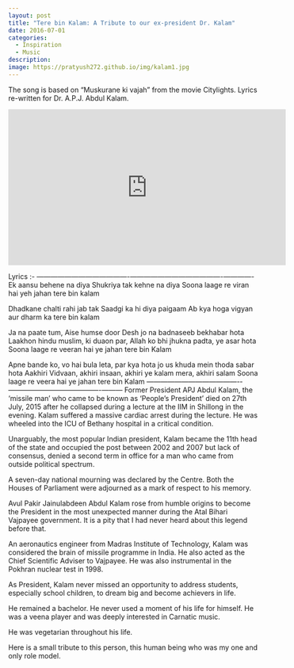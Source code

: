 ```yaml
---
layout: post
title: "Tere bin Kalam: A Tribute to our ex-president Dr. Kalam"
date: 2016-07-01
categories:
  - Inspiration
  - Music
description: 
image: https://pratyush272.github.io/img/kalam1.jpg
---
```


The song is based on “Muskurane ki vajah” from the movie Citylights. Lyrics re-written for Dr. A.P.J. Abdul Kalam.

<iframe width="560" height="315" src="https://www.youtube.com/embed/P9ljhLK9suM" frameborder="0" allowfullscreen></iframe>

Lyrics :-
—————————————-­—————————————-­————-
Ek aansu behene na diya
Shukriya tak kehne na diya
Soona laage re viran hai yeh jahan tere bin kalam

Dhadkane chalti rahi jab tak
Saadgi ka hi diya paigaam
Ab kya hoga vigyan aur dharm ka tere bin kalam

Ja na paate tum, Aise humse door
Desh jo na badnaseeb bekhabar hota
Laakhon hindu muslim, ki duaon par,
Allah ko bhi jhukna padta, ye asar hota
Soona laage re veeran hai ye jahan tere bin Kalam

Apne bande ko, vo hai bula leta,
par kya hota jo us khuda mein thoda sabar hota
Aakhiri Vidvaan, akhiri insaan,
akhiri ye kalam mera, akhiri salam
Soona laage re veera hai ye jahan tere bin Kalam
—————————————-­—————————————-­———
Former President APJ Abdul Kalam, the ‘missile man’ who came to be known as ‘People’s President’ died on 27th July, 2015 after he collapsed during a lecture at the IIM in Shillong in the evening.
Kalam suffered a massive cardiac arrest during the lecture. He was wheeled into the ICU of Bethany hospital in a critical condition.

Unarguably, the most popular Indian president, Kalam became the 11th head of the state and occupied the post between 2002 and 2007 but lack of consensus, denied a second term in office for a man who came from outside political spectrum.

A seven-day national mourning was declared by the Centre. Both the Houses of Parliament were adjourned as a mark of respect to his memory.

Avul Pakir Jainulabdeen Abdul Kalam rose from humble origins to become the President in the most unexpected manner during the Atal Bihari Vajpayee government. It is a pity that I had never heard about this legend before that.

An aeronautics engineer from Madras Institute of Technology, Kalam was considered the brain of missile programme in India. He also acted as the Chief Scientific Adviser to Vajpayee. He was also instrumental in the Pokhran nuclear test in 1998.

As President, Kalam never missed an opportunity to address students, especially school children, to dream big and become achievers in life.

He remained a bachelor. He never used a moment of his life for himself. He was a veena player and was deeply interested in Carnatic music.

He was vegetarian throughout his life.

Here is a small tribute to this person, this human being who was my one and only role model.
